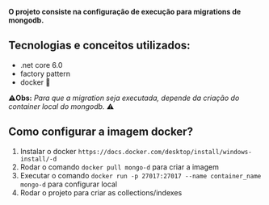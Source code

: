 **O projeto consiste na configuração de execução para migrations de mongodb.**

## Tecnologias e conceitos utilizados:

 * .net core 6.0
 * factory pattern
 * docker :whale:

:warning:**Obs:** *Para que a migration seja executada, depende da criação do container local do mongodb.* :warning:

## Como configurar a imagem docker?
1. Instalar o docker `https://docs.docker.com/desktop/install/windows-install/-d`
2. Rodar o comando `docker pull mongo-d` para criar a imagem
3. Executar o comando `docker run -p 27017:27017 --name container_name mongo-d` para configurar local
4. Rodar o projeto para criar as collections/indexes



